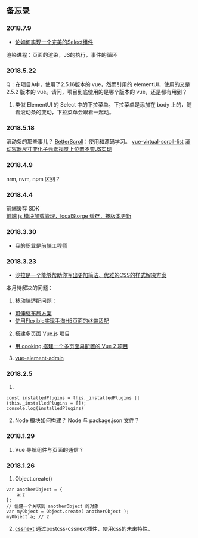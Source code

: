 ## 备忘录  

### 2018.7.9
- [论如何实现一个完美的Select组件](https://juejin.im/post/5b02b960f265da0b9e655e61?utm_medium=fe&utm_source=weixinqun)

渲染进程：页面的渲染，JS的执行，事件的循环


### 2018.5.22
Q：在项目A中，使用了2.5.16版本的 vue，然而引用的 elementUI，使用的又是 2.5.2 版本的 vue。请问，项目到底使用的是哪个版本的 vue，还是都有用到？
1. 类似 ElementUI 的 Select 中的下拉菜单。下拉菜单是添加在 body 上的，随着滚动条的变动，下拉菜单会跟着一起动。

### 2018.5.18
滚动条的那些事儿？
[BetterScroll](https://juejin.im/post/59b777015188257e764c716f)：使用和源码学习。
[vue-virtual-scroll-list](https://github.com/tangbc/vue-virtual-scroll-list)
[滚动容器尺寸变化子元素视觉上位置不变JS实现](http://www.zhangxinxu.com/wordpress/2018/02/container-scroll-position-hold/)

### 2018.4.9
nrm, nvm, npm 区别？


### 2018.4.4
前端缓存 SDK  
  [前端 js 模块加载管理，localStorge 缓存，按版本更新](https://github.com/mingjiu/mj_module)

### 2018.3.30
- [我的职业是前端工程师](https://github.com/phodal/fe)

### 2018.3.23
- [沙拉是一个能够帮助你写出更加简洁、优雅的CSS的样式解决方案](https://github.com/ElemeFE/postcss-salad)


本月待解决的问题：
1. 移动端适配问题：
  - [可伸缩布局方案](https://github.com/ElemeFE/lib-flexible)
  - [使用Flexible实现手淘H5页面的终端适配](https://github.com/amfe/article/issues/17)

2. 搭建多页面 Vue.js 项目
  - [用 cooking 搭建一个多页面易配置的 Vue 2 项目](https://zhuanlan.zhihu.com/p/22610408)

3. [vue-element-admin](https://github.com/PanJiaChen/vue-element-admin)


### 2018.2.5
1. 
```
const installedPlugins = this._installedPlugins || (this._installedPlugins = []); 
console.log(installedPlugins)
```

2. Node 模块如何构建？
Node 与 package.json 文件？

### 2018.1.29 
1. Vue 导航组件与页面的通信？

### 2018.1.26
1. Object.create()  
```
var anotherObject = {
    a:2
};
// 创建一个关联到 anotherObject 的对象
var myObject = Object.create( anotherObject );
myObject.a; // 2
```
2. [cssnext](https://cssnext.io/) 通过postcss-cssnext插件，使用css的未来特性。